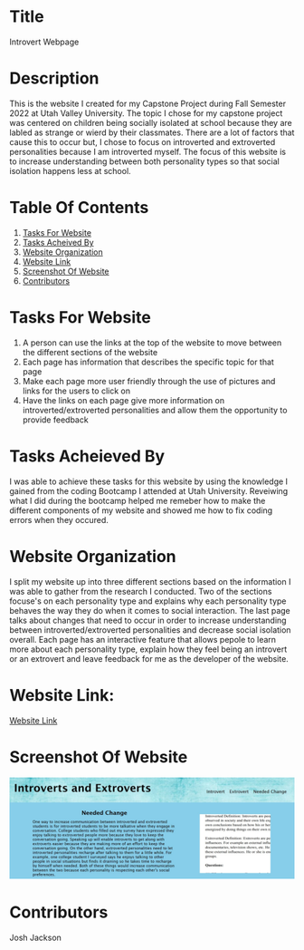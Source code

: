 # Title
Introvert Webpage

# Description
This is the website I created for my Capstone Project during Fall Semester 2022 at Utah Valley University. The topic I chose for my 
capstone project was centered on children being socially isolated at school because they are labled as strange or wierd by their 
classmates. There are a lot of factors that cause this to occur but, I chose to focus on introverted and extroverted personalities
because I am introverted myself. The focus of this website is to increase understanding between both personality types so that 
social isolation happens less at school.

# Table Of Contents
1. [Tasks For Website](#tasks-for-website)
2. [Tasks Acheived By](#tasks-acheieved-by)
3. [Website Organization](#website-organization)
4. [Website Link](#website-link)
5. [Screenshot Of Website](#screenshot-of-website)
6. [Contributors](#contributors)

# Tasks For Website
1. A person can use the links at the top of the website to move between the different sections of the website
2. Each page has information that describes the specific topic for that page
3. Make each page more user friendly through the use of pictures and links for the users to click on
4. Have the links on each page give more information on introverted/extroverted personalities and allow them the opportunity to provide feedback

# Tasks Acheieved By
I was able to achieve these tasks for this website by using the knowledge I gained from the coding Bootcamp I attended at Utah University.
Reveiwing what I did during the bootcamp helped me remeber how to make the different components of my website and showed me how to fix coding 
errors when they occured. 

# Website Organization
I split my website up into three different sections based on the information I was able to gather from the research I conducted.
Two of the sections focuse's on each personality type and explains why each personality type behaves the way they do when it 
comes to social interaction. The last page talks about changes that need to occur in order to increase understanding between
introverted/extroverted personalities and decrease social isolation overall. Each page has an interactive feature that allows pepole
to learn more about each personality type, explain how they feel being an introvert or an extrovert and leave feedback for me
as the developer of the website. 

# Website Link: 
<a href="https://joker282855.github.io/introvert-webpage/">Website Link</a> 

# Screenshot Of Website
<img src="./src/assests/capstone/project-personality.jpg" alt="Screenshot of Website" />

# Contributors
Josh Jackson